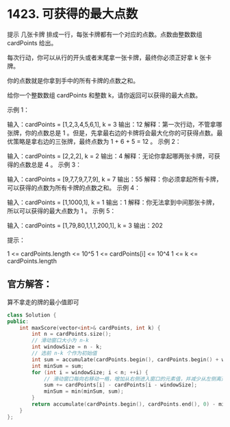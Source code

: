 # 1423. 可获得的最大点数
提示
几张卡牌 排成一行，每张卡牌都有一个对应的点数。点数由整数数组 cardPoints 给出。

每次行动，你可以从行的开头或者末尾拿一张卡牌，最终你必须正好拿 k 张卡牌。

你的点数就是你拿到手中的所有卡牌的点数之和。

给你一个整数数组 cardPoints 和整数 k，请你返回可以获得的最大点数。

 

示例 1：

输入：cardPoints = [1,2,3,4,5,6,1], k = 3
输出：12
解释：第一次行动，不管拿哪张牌，你的点数总是 1 。但是，先拿最右边的卡牌将会最大化你的可获得点数。最优策略是拿右边的三张牌，最终点数为 1 + 6 + 5 = 12 。
示例 2：

输入：cardPoints = [2,2,2], k = 2
输出：4
解释：无论你拿起哪两张卡牌，可获得的点数总是 4 。
示例 3：

输入：cardPoints = [9,7,7,9,7,7,9], k = 7
输出：55
解释：你必须拿起所有卡牌，可以获得的点数为所有卡牌的点数之和。
示例 4：

输入：cardPoints = [1,1000,1], k = 1
输出：1
解释：你无法拿到中间那张卡牌，所以可以获得的最大点数为 1 。 
示例 5：

输入：cardPoints = [1,79,80,1,1,1,200,1], k = 3
输出：202
 

提示：

1 <= cardPoints.length <= 10^5
1 <= cardPoints[i] <= 10^4
1 <= k <= cardPoints.length

## 官方解答：
算不拿走的牌的最小值即可
```C++
class Solution {
public:
    int maxScore(vector<int>& cardPoints, int k) {
        int n = cardPoints.size();
        // 滑动窗口大小为 n-k
        int windowSize = n - k;
        // 选前 n-k 个作为初始值
        int sum = accumulate(cardPoints.begin(), cardPoints.begin() + windowSize, 0);
        int minSum = sum;
        for (int i = windowSize; i < n; ++i) {
            // 滑动窗口每向右移动一格，增加从右侧进入窗口的元素值，并减少从左侧离开窗口的元素值
            sum += cardPoints[i] - cardPoints[i - windowSize];
            minSum = min(minSum, sum);
        }
        return accumulate(cardPoints.begin(), cardPoints.end(), 0) - minSum;
    }
};
```
